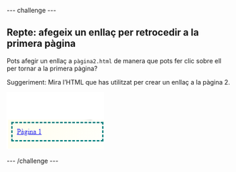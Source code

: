 --- challenge ---

## Repte: afegeix un enllaç per retrocedir a la primera pàgina

Pots afegir un enllaç a `pàgina2.html` de manera que pots fer clic sobre ell per tornar a la primera pàgina?

Suggeriment: Mira l’HTML que has utilitzat per crear un enllaç a la pàgina 2.

![captura de pantalla](images/magazine-page1-link.png)

--- /challenge ---